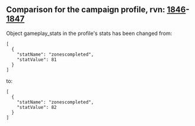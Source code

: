 ## Comparison for the campaign profile, rvn: [1846](https://github.com/PRO100KatYT/FortniteProfileRevisions/tree/main/profiles/campaign/1846%20campaign.json)-[1847](https://github.com/PRO100KatYT/FortniteProfileRevisions/tree/main/profiles/campaign/1847%20campaign.json)

Object gameplay_stats in the profile's stats has been changed from:

```
[
  {
    "statName": "zonescompleted",
    "statValue": 81
  }
]
```

to:

```
[
  {
    "statName": "zonescompleted",
    "statValue": 82
  }
]
```

<br><br>
